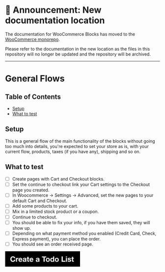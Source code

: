 # 📣 Announcement: New documentation location

The documentation for WooCommerce Blocks has moved to the [WooCommerce monorepo](https://github.com/woocommerce/woocommerce/tree/trunk/plugins/woocommerce-blocks/docs/).

Please refer to the documentation in the new location as the files in this repository will no longer be updated and the repository will be archived.

---

# General Flows <!-- omit in toc -->

## Table of Contents <!-- omit in toc -->

- [Setup](#setup)
- [What to test](#what-to-test)

## Setup

This is a general flow of the main functionality of the blocks without going too much into details, you're expected to set your store as is, with your current flow, products, taxes (if you have any), shipping and so on.

## What to test

-   [ ] Create pages with Cart and Checkout blocks.
-   [ ] Set the continue to checkout link your Cart settings to the Checkout page you created.
-   [ ] In Woocommerce -> Settings -> Advanced, set the new pages to your default Cart and Checkout.
-   [ ] Add some products to your cart.
-   [ ] Mix in a limited stock product or a coupon.
-   [ ] Continue to checkout.
-   [ ] You should be able to fix your info, if you have them saved, they will show up.
-   [ ] Depending on what payment method you enabled (Credit Card, Check, Express payment), you can place the order.
-   [ ] You should see an order received page.

[![Create Todo list](https://raw.githubusercontent.com/senadir/todo-my-markdown/master/public/github-button.svg?sanitize=true)](https://git-todo.netlify.app/create)
